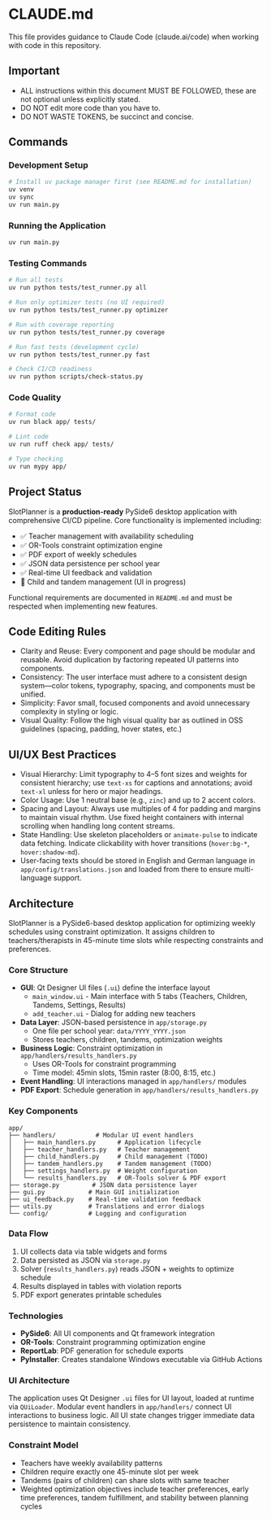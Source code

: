 # CLAUDE.md

This file provides guidance to Claude Code (claude.ai/code) when working with code in this repository.

## Important

- ALL instructions within this document MUST BE FOLLOWED, these are not optional unless explicitly stated.
- DO NOT edit more code than you have to.
- DO NOT WASTE TOKENS, be succinct and concise.

## Commands

### Development Setup
```bash
# Install uv package manager first (see README.md for installation)
uv venv
uv sync
uv run main.py
```

### Running the Application
```bash
uv run main.py
```

### Testing Commands
```bash
# Run all tests
uv run python tests/test_runner.py all

# Run only optimizer tests (no UI required)
uv run python tests/test_runner.py optimizer

# Run with coverage reporting
uv run python tests/test_runner.py coverage

# Run fast tests (development cycle)
uv run python tests/test_runner.py fast

# Check CI/CD readiness
uv run python scripts/check-status.py
```

### Code Quality
```bash
# Format code
uv run black app/ tests/

# Lint code
uv run ruff check app/ tests/

# Type checking
uv run mypy app/
```

## Project Status

SlotPlanner is a **production-ready** PySide6 desktop application with comprehensive CI/CD pipeline. Core functionality is implemented including:

- ✅ Teacher management with availability scheduling  
- ✅ OR-Tools constraint optimization engine
- ✅ PDF export of weekly schedules
- ✅ JSON data persistence per school year
- ✅ Real-time UI feedback and validation
- 🔄 Child and tandem management (UI in progress)

Functional requirements are documented in `README.md` and must be respected when implementing new features.

## Code Editing Rules

- Clarity and Reuse: Every component and page should be modular and reusable. Avoid duplication by factoring repeated UI patterns into components.
- Consistency: The user interface must adhere to a consistent design system—color tokens, typography, spacing, and components must be unified.
- Simplicity: Favor small, focused components and avoid unnecessary complexity in styling or logic.
- Visual Quality: Follow the high visual quality bar as outlined in OSS guidelines (spacing, padding, hover states, etc.)

## UI/UX Best Practices

- Visual Hierarchy: Limit typography to 4–5 font sizes and weights for consistent hierarchy; use `text-xs` for captions and annotations; avoid `text-xl` unless for hero or major headings.
- Color Usage: Use 1 neutral base (e.g., `zinc`) and up to 2 accent colors. 
- Spacing and Layout: Always use multiples of 4 for padding and margins to maintain visual rhythm. Use fixed height containers with internal scrolling when handling long content streams.
- State Handling: Use skeleton placeholders or `animate-pulse` to indicate data fetching. Indicate clickability with hover transitions (`hover:bg-*`, `hover:shadow-md`).
- User-facing texts should be stored in English and German language in `app/config/translations.json` and loaded from there to ensure multi-language support.

## Architecture

SlotPlanner is a PySide6-based desktop application for optimizing weekly schedules using constraint optimization. It assigns children to teachers/therapists in 45-minute time slots while respecting constraints and preferences.

### Core Structure
- **GUI**: Qt Designer UI files (`.ui`) define the interface layout
  - `main_window.ui` - Main interface with 5 tabs (Teachers, Children, Tandems, Settings, Results)  
  - `add_teacher.ui` - Dialog for adding new teachers
- **Data Layer**: JSON-based persistence in `app/storage.py`
  - One file per school year: `data/YYYY_YYYY.json`
  - Stores teachers, children, tandems, optimization weights
- **Business Logic**: Constraint optimization in `app/handlers/results_handlers.py`
  - Uses OR-Tools for constraint programming
  - Time model: 45min slots, 15min raster (8:00, 8:15, etc.)
- **Event Handling**: UI interactions managed in `app/handlers/` modules
- **PDF Export**: Schedule generation in `app/handlers/results_handlers.py`

### Key Components
```
app/
├── handlers/           # Modular UI event handlers
│   ├── main_handlers.py      # Application lifecycle
│   ├── teacher_handlers.py   # Teacher management
│   ├── child_handlers.py     # Child management (TODO)
│   ├── tandem_handlers.py    # Tandem management (TODO)
│   ├── settings_handlers.py  # Weight configuration
│   └── results_handlers.py   # OR-Tools solver & PDF export
├── storage.py         # JSON data persistence layer
├── gui.py            # Main GUI initialization
├── ui_feedback.py    # Real-time validation feedback
├── utils.py          # Translations and error dialogs
└── config/           # Logging and configuration
```

### Data Flow
1. UI collects data via table widgets and forms
2. Data persisted as JSON via `storage.py`
3. Solver (`results_handlers.py`) reads JSON + weights to optimize schedule
4. Results displayed in tables with violation reports
5. PDF export generates printable schedules

### Technologies
- **PySide6**: All UI components and Qt framework integration
- **OR-Tools**: Constraint programming optimization engine  
- **ReportLab**: PDF generation for schedule exports
- **PyInstaller**: Creates standalone Windows executable via GitHub Actions

### UI Architecture
The application uses Qt Designer `.ui` files for UI layout, loaded at runtime via `QUiLoader`. Modular event handlers in `app/handlers/` connect UI interactions to business logic. All UI state changes trigger immediate data persistence to maintain consistency.

### Constraint Model
- Teachers have weekly availability patterns
- Children require exactly one 45-minute slot per week
- Tandems (pairs of children) can share slots with same teacher
- Weighted optimization objectives include teacher preferences, early time preferences, tandem fulfillment, and stability between planning cycles